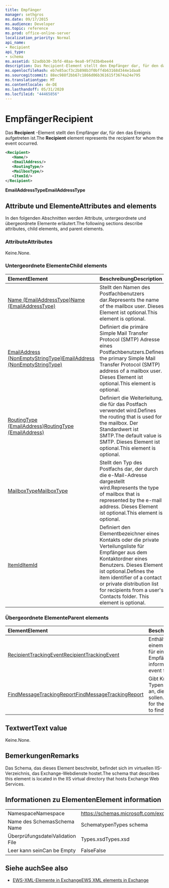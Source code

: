 ```yaml
---
title: Empfänger
manager: sethgros
ms.date: 09/17/2015
ms.audience: Developer
ms.topic: reference
ms.prod: office-online-server
localization_priority: Normal
api_name:
- Recipient
api_type:
- schema
ms.assetid: 52adbb30-3bfd-48aa-9ea8-9f7d3b4bee44
description: Das Recipient-Element stellt den Empfänger dar, für den das Ereignis aufgetreten ist.
ms.openlocfilehash: eb7e85acf3c2b898b3f0bff4b63168d344e1daa8
ms.sourcegitcommit: 88ec988f2bb67c1866d06b361615f3674a24e795
ms.translationtype: MT
ms.contentlocale: de-DE
ms.lasthandoff: 05/31/2020
ms.locfileid: "44465856"
---
```

# <a name="recipient"></a><span data-ttu-id="02a90-103">Empfänger</span><span class="sxs-lookup"><span data-stu-id="02a90-103">Recipient</span></span>

<span data-ttu-id="02a90-104">Das **Recipient** -Element stellt den Empfänger dar, für den das Ereignis aufgetreten ist.</span><span class="sxs-lookup"><span data-stu-id="02a90-104">The **Recipient** element represents the recipient for whom the event occurred.</span></span> 
  
```XML
<Recipient>
   <Name/>
   <EmailAddress/>
   <RoutingType/>
   <MailboxType/>
   <ItemId/>
</Recipient>
```

 <span data-ttu-id="02a90-105">**EmailAddressType**</span><span class="sxs-lookup"><span data-stu-id="02a90-105">**EmailAddressType**</span></span>
## <a name="attributes-and-elements"></a><span data-ttu-id="02a90-106">Attribute und Elemente</span><span class="sxs-lookup"><span data-stu-id="02a90-106">Attributes and elements</span></span>

<span data-ttu-id="02a90-107">In den folgenden Abschnitten werden Attribute, untergeordnete und übergeordnete Elemente erläutert.</span><span class="sxs-lookup"><span data-stu-id="02a90-107">The following sections describe attributes, child elements, and parent elements.</span></span>
  
### <a name="attributes"></a><span data-ttu-id="02a90-108">Attribute</span><span class="sxs-lookup"><span data-stu-id="02a90-108">Attributes</span></span>

<span data-ttu-id="02a90-109">Keine.</span><span class="sxs-lookup"><span data-stu-id="02a90-109">None.</span></span>
  
### <a name="child-elements"></a><span data-ttu-id="02a90-110">Untergeordnete Elemente</span><span class="sxs-lookup"><span data-stu-id="02a90-110">Child elements</span></span>

|<span data-ttu-id="02a90-111">**Element**</span><span class="sxs-lookup"><span data-stu-id="02a90-111">**Element**</span></span>|<span data-ttu-id="02a90-112">**Beschreibung**</span><span class="sxs-lookup"><span data-stu-id="02a90-112">**Description**</span></span>|
|:-----|:-----|
|[<span data-ttu-id="02a90-113">Name (EmailAddressType)</span><span class="sxs-lookup"><span data-stu-id="02a90-113">Name (EmailAddressType)</span></span>](name-emailaddresstype.md) <br/> |<span data-ttu-id="02a90-114">Stellt den Namen des Postfachbenutzers dar.</span><span class="sxs-lookup"><span data-stu-id="02a90-114">Represents the name of the mailbox user.</span></span> <span data-ttu-id="02a90-115">Dieses Element ist optional.</span><span class="sxs-lookup"><span data-stu-id="02a90-115">This element is optional.</span></span>  <br/> |
|[<span data-ttu-id="02a90-116">EmailAddress (NonEmptyStringType)</span><span class="sxs-lookup"><span data-stu-id="02a90-116">EmailAddress (NonEmptyStringType)</span></span>](emailaddress-nonemptystringtype.md) <br/> |<span data-ttu-id="02a90-117">Definiert die primäre Simple Mail Transfer Protocol (SMTP) Adresse eines Postfachbenutzers.</span><span class="sxs-lookup"><span data-stu-id="02a90-117">Defines the primary Simple Mail Transfer Protocol (SMTP) address of a mailbox user.</span></span> <span data-ttu-id="02a90-118">Dieses Element ist optional.</span><span class="sxs-lookup"><span data-stu-id="02a90-118">This element is optional.</span></span>  <br/> |
|[<span data-ttu-id="02a90-119">RoutingType (EmailAddress)</span><span class="sxs-lookup"><span data-stu-id="02a90-119">RoutingType (EmailAddress)</span></span>](routingtype-emailaddress.md) <br/> |<span data-ttu-id="02a90-120">Definiert die Weiterleitung, die für das Postfach verwendet wird.</span><span class="sxs-lookup"><span data-stu-id="02a90-120">Defines the routing that is used for the mailbox.</span></span> <span data-ttu-id="02a90-121">Der Standardwert ist SMTP.</span><span class="sxs-lookup"><span data-stu-id="02a90-121">The default value is SMTP.</span></span> <span data-ttu-id="02a90-122">Dieses Element ist optional.</span><span class="sxs-lookup"><span data-stu-id="02a90-122">This element is optional.</span></span>  <br/> |
|[<span data-ttu-id="02a90-123">MailboxType</span><span class="sxs-lookup"><span data-stu-id="02a90-123">MailboxType</span></span>](mailboxtype.md) <br/> |<span data-ttu-id="02a90-124">Stellt den Typ des Postfachs dar, der durch die e-Mail-Adresse dargestellt wird.</span><span class="sxs-lookup"><span data-stu-id="02a90-124">Represents the type of mailbox that is represented by the e-mail address.</span></span> <span data-ttu-id="02a90-125">Dieses Element ist optional.</span><span class="sxs-lookup"><span data-stu-id="02a90-125">This element is optional.</span></span>  <br/> |
|[<span data-ttu-id="02a90-126">ItemId</span><span class="sxs-lookup"><span data-stu-id="02a90-126">ItemId</span></span>](itemid.md) <br/> |<span data-ttu-id="02a90-p105">Definiert den Elementbezeichner eines Kontakts oder die private Verteilungsliste für Empfänger aus dem Kontaktordner eines Benutzers. Dieses Element ist optional.</span><span class="sxs-lookup"><span data-stu-id="02a90-p105">Defines the item identifier of a contact or private distribution list for recipients from a user's Contacts folder. This element is optional.</span></span>  <br/> |
   
### <a name="parent-elements"></a><span data-ttu-id="02a90-129">Übergeordnete Elemente</span><span class="sxs-lookup"><span data-stu-id="02a90-129">Parent elements</span></span>

|<span data-ttu-id="02a90-130">**Element**</span><span class="sxs-lookup"><span data-stu-id="02a90-130">**Element**</span></span>|<span data-ttu-id="02a90-131">**Beschreibung**</span><span class="sxs-lookup"><span data-stu-id="02a90-131">**Description**</span></span>|
|:-----|:-----|
|[<span data-ttu-id="02a90-132">RecipientTrackingEvent</span><span class="sxs-lookup"><span data-stu-id="02a90-132">RecipientTrackingEvent</span></span>](recipienttrackingevent.md) <br/> |<span data-ttu-id="02a90-133">Enthält Informationen zu einem einzelnen Ereignis für einen Empfänger.</span><span class="sxs-lookup"><span data-stu-id="02a90-133">Contains information for a single event for a recipient.</span></span>  <br/> |
|[<span data-ttu-id="02a90-134">FindMessageTrackingReport</span><span class="sxs-lookup"><span data-stu-id="02a90-134">FindMessageTrackingReport</span></span>](findmessagetrackingreport.md) <br/> |<span data-ttu-id="02a90-135">Gibt Kriterien für die Typen von Nachrichten an, die gesucht werden sollen.</span><span class="sxs-lookup"><span data-stu-id="02a90-135">Specifies criteria for the types of messages to find.</span></span>  <br/> |
   
## <a name="text-value"></a><span data-ttu-id="02a90-136">Textwert</span><span class="sxs-lookup"><span data-stu-id="02a90-136">Text value</span></span>

<span data-ttu-id="02a90-137">Keine.</span><span class="sxs-lookup"><span data-stu-id="02a90-137">None.</span></span>
  
## <a name="remarks"></a><span data-ttu-id="02a90-138">Bemerkungen</span><span class="sxs-lookup"><span data-stu-id="02a90-138">Remarks</span></span>

<span data-ttu-id="02a90-139">Das Schema, das dieses Element beschreibt, befindet sich im virtuellen IIS-Verzeichnis, das Exchange-Webdienste hostet.</span><span class="sxs-lookup"><span data-stu-id="02a90-139">The schema that describes this element is located in the IIS virtual directory that hosts Exchange Web Services.</span></span>
  
## <a name="element-information"></a><span data-ttu-id="02a90-140">Informationen zu Elementen</span><span class="sxs-lookup"><span data-stu-id="02a90-140">Element information</span></span>

|||
|:-----|:-----|
|<span data-ttu-id="02a90-141">Namespace</span><span class="sxs-lookup"><span data-stu-id="02a90-141">Namespace</span></span>  <br/> |https://schemas.microsoft.com/exchange/services/2006/types  <br/> |
|<span data-ttu-id="02a90-142">Name des Schemas</span><span class="sxs-lookup"><span data-stu-id="02a90-142">Schema Name</span></span>  <br/> |<span data-ttu-id="02a90-143">Schematypen</span><span class="sxs-lookup"><span data-stu-id="02a90-143">Types schema</span></span>  <br/> |
|<span data-ttu-id="02a90-144">Überprüfungsdatei</span><span class="sxs-lookup"><span data-stu-id="02a90-144">Validation File</span></span>  <br/> |<span data-ttu-id="02a90-145">Types.xsd</span><span class="sxs-lookup"><span data-stu-id="02a90-145">Types.xsd</span></span>  <br/> |
|<span data-ttu-id="02a90-146">Leer kann sein</span><span class="sxs-lookup"><span data-stu-id="02a90-146">Can be Empty</span></span>  <br/> |<span data-ttu-id="02a90-147">False</span><span class="sxs-lookup"><span data-stu-id="02a90-147">False</span></span>  <br/> |
   
## <a name="see-also"></a><span data-ttu-id="02a90-148">Siehe auch</span><span class="sxs-lookup"><span data-stu-id="02a90-148">See also</span></span>



- [<span data-ttu-id="02a90-149">EWS-XML-Elemente in Exchange</span><span class="sxs-lookup"><span data-stu-id="02a90-149">EWS XML elements in Exchange</span></span>](ews-xml-elements-in-exchange.md)

